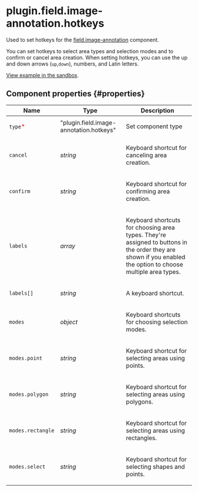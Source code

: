 # plugin.field.image-annotation.hotkeys

Used to set hotkeys for the [field.image-annotation](field.image-annotation.md) component.

You can set hotkeys to select area types and selection modes and to confirm or cancel area creation. When setting hotkeys, you can use the up and down arrows (`up`,`down`), numbers, and Latin letters.

[View example in the sandbox](https://clck.ru/asSTF).

## Component properties {#properties}

| Name                                     | Type                                    | Description                                                                                                                                                         |
| ---------------------------------------- | --------------------------------------- | ------------------------------------------------------------------------------------------------------------------------------------------------------------------- |
| `type`<span style="color: red">\*</span> | "plugin.field.image-annotation.hotkeys" | <p>Set component type</p>                                                                                                                                           |
| `cancel`                                 | _string_                                | <p>Keyboard shortcut for canceling area creation.</p>                                                                                                               |
| `confirm`                                | _string_                                | <p>Keyboard shortcut for confirming area creation.</p>                                                                                                              |
| `labels`                                 | _array_                                 | <p>Keyboard shortcuts for choosing area types. They're assigned to buttons in the order they are shown if you enabled the option to choose multiple area types.</p> |
| `labels[]`                               | _string_                                | <p>A keyboard shortcut.</p>                                                                                                                                         |
| `modes`                                  | _object_                                | <p>Keyboard shortcuts for choosing selection modes.</p>                                                                                                             |
| `modes.point`                            | _string_                                | <p>Keyboard shortcut for selecting areas using points.</p>                                                                                                          |
| `modes.polygon`                          | _string_                                | <p>Keyboard shortcut for selecting areas using polygons.</p>                                                                                                        |
| `modes.rectangle`                        | _string_                                | <p>Keyboard shortcut for selecting areas using rectangles.</p>                                                                                                      |
| `modes.select`                           | _string_                                | <p>Keyboard shortcut for selecting shapes and points.</p>                                                                                                           |
